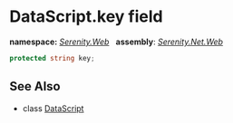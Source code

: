 # DataScript.key field
**namespace:** *[Serenity.Web](../../README.md#serenity.web-namespace)*   **assembly**: *[Serenity.Net.Web](../../README.md)*

```csharp
protected string key;
```

## See Also

* class [DataScript](../DataScript.md)